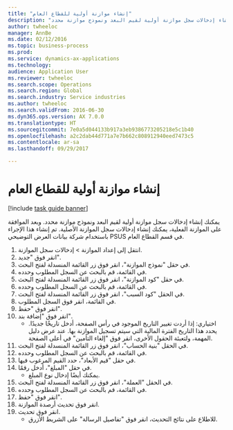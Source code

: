 ```yaml
--- 
title: "إنشاء موازنة أولية للقطاع العام"
description: "يمكنك إنشاء إدخالات سجل موازنة أولية لقيم البعد ونموذج موازنة محدد."
author: twheeloc
manager: AnnBe
ms.date: 02/12/2016
ms.topic: business-process
ms.prod: 
ms.service: dynamics-ax-applications
ms.technology: 
audience: Application User
ms.reviewer: twheeloc
ms.search.scope: Operations
ms.search.region: Global
ms.search.industry: Service industries
ms.author: twheeloc
ms.search.validFrom: 2016-06-30
ms.dyn365.ops.version: AX 7.0.0
ms.translationtype: HT
ms.sourcegitcommit: 7e0a5d044133b917a3eb9386773205218e5c1b40
ms.openlocfilehash: a2c2dab44d771a7e7b662c808912940eed7473c5
ms.contentlocale: ar-sa
ms.lasthandoff: 09/29/2017

---
```

# <a name="create-a-preliminary-budget-for-public-sector"></a>إنشاء موازنة أولية للقطاع العام

[!include [task guide banner](../../includes/task-guide-banner.md)]

يمكنك إنشاء إدخالات سجل موازنة أولية لقيم البعد ونموذج موازنة محدد. وبعد الموافقة على الموازنة الفعلية، يمكنك إنشاء إدخالات سجل الموازنة الأصلية. تم إنشاء هذا الإجراء باستخدام شركة بيانات العرض التوضيحي PSUS في قسم القطاع العام.

1. انتقل إلى إعداد الموازنة > إدخالات سجل الموازنة.
2. انقر فوق "جديد".
3. في حقل "‏‫نموذج الموازنة‬"، انقر فوق زر القائمة المنسدلة لفتح البحث.
4. في القائمة، قم بالبحث عن السجل المطلوب وحدده.
5. في حقل "‏‫كود الموازنة‬"، انقر فوق زر القائمة المنسدلة لفتح البحث.
6. في القائمة، قم بالبحث عن السجل المطلوب وحدده.
7. في الحقل "‏‫كود السبب‬"، انقر فوق زر القائمة المنسدلة لفتح البحث.
8. في القائمة، انقر فوق السجل المطلوب.
9. انقر فوق "حفظ".
10. انقر فوق "إضافة بند".
    * اختياري: إذا أردت تغيير التاريخ الموجود في رأس الصفحة، أدخل تاريخًا جديدًا. يحدد هذا التاريخ الفترة المالية التي سيتم تسجيل الموازنة بها. عند عرض دليل المهمة، ولتعبئة الحقول الأخرى، انقر فوق "إلغاء التأمين" في أعلى الصفحة.  
11. في الحقل "بنية الحساب"، انقر فوق زر القائمة المنسدلة لفتح البحث.
12. في القائمة، قم بالبحث عن السجل المطلوب وحدده.
13. في حقل "‏‫قيم الأبعاد‬"، حدد القيم المرغوب فيها.
14. في حقل "المبلغ"، أدخل رقمًا.
    * يمكنك أيضًا إدخال نوع المبلغ.  
15. في الحقل "العملة"، انقر فوق زر القائمة المنسدلة لفتح البحث.
16. في القائمة، قم بالبحث عن السجل المطلوب وحدده.
17. انقر فوق "حفظ".
18. انقر فوق تحديث أرصدة الموازنة.
19. انقر فوق تحديث.
    * للاطلاع على نتائج التحديث، انقر فوق "تفاصيل الرسالة" على الشريط الأزرق.  



